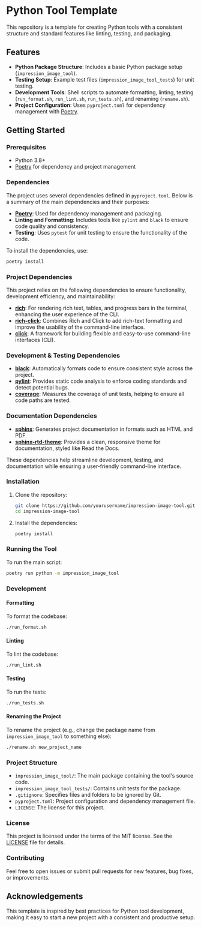 # Python Tool Template

This repository is a template for creating Python tools with a consistent structure and standard features like linting, testing, and packaging.

## Features

- **Python Package Structure**: Includes a basic Python package setup (`impression_image_tool`).
- **Testing Setup**: Example test files (`impression_image_tool_tests`) for unit testing.
- **Development Tools**: Shell scripts to automate formatting, linting, testing (`run_format.sh`, `run_lint.sh`, `run_tests.sh`), and renaming (`rename.sh`).
- **Project Configuration**: Uses `pyproject.toml` for dependency management with [Poetry](https://python-poetry.org/).

## Getting Started

### Prerequisites

- Python 3.8+
- [Poetry](https://python-poetry.org/) for dependency and project management


### Dependencies

The project uses several dependencies defined in `pyproject.toml`. Below is a summary of the main dependencies and their purposes:

- **[Poetry](https://python-poetry.org/)**: Used for dependency management and packaging.
- **Linting and Formatting**: Includes tools like `pylint` and `black` to ensure code quality and consistency.
- **Testing**: Uses `pytest` for unit testing to ensure the functionality of the code.

To install the dependencies, use:

```sh
poetry install
```

### Project Dependencies

This project relies on the following dependencies to ensure functionality, development efficiency, and maintainability:

- **[rich](https://github.com/Textualize/rich)**: For rendering rich text, tables, and progress bars in the terminal, enhancing the user experience of the CLI.
- **[rich-click](https://github.com/ewels/rich-click)**: Combines Rich and Click to add rich-text formatting and improve the usability of the command-line interface.
- **[click](https://github.com/pallets/click)**: A framework for building flexible and easy-to-use command-line interfaces (CLI).

### Development & Testing Dependencies

- **[black](https://github.com/psf/black)**: Automatically formats code to ensure consistent style across the project.
- **[pylint](https://github.com/PyCQA/pylint)**: Provides static code analysis to enforce coding standards and detect potential bugs.
- **[coverage](https://github.com/nedbat/coveragepy)**: Measures the coverage of unit tests, helping to ensure all code paths are tested.

### Documentation Dependencies

- **[sphinx](https://www.sphinx-doc.org/)**: Generates project documentation in formats such as HTML and PDF.
- **[sphinx-rtd-theme](https://github.com/readthedocs/sphinx_rtd_theme)**: Provides a clean, responsive theme for documentation, styled like Read the Docs.

These dependencies help streamline development, testing, and documentation while ensuring a user-friendly command-line interface.

### Installation

1. Clone the repository:

    ```sh
    git clone https://github.com/yourusername/impression-image-tool.git
    cd impression-image-tool
    ```

2. Install the dependencies:

    ```sh
    poetry install
    ```

### Running the Tool

To run the main script:

```sh
poetry run python -m impression_image_tool
```

### Development

#### Formatting

To format the codebase:

```sh
./run_format.sh
```

#### Linting

To lint the codebase:

```sh
./run_lint.sh
```

#### Testing

To run the tests:

```sh
./run_tests.sh
```

#### Renaming the Project

To rename the project (e.g., change the package name from `impression_image_tool` to something else):

```sh
./rename.sh new_project_name
```

### Project Structure

- `impression_image_tool/`: The main package containing the tool's source code.
- `impression_image_tool_tests/`: Contains unit tests for the package.
- `.gitignore`: Specifies files and folders to be ignored by Git.
- `pyproject.toml`: Project configuration and dependency management file.
- `LICENSE`: The license for this project.

### License

This project is licensed under the terms of the MIT license. See the [LICENSE](LICENSE) file for details.

### Contributing

Feel free to open issues or submit pull requests for new features, bug fixes, or improvements.

## Acknowledgements

This template is inspired by best practices for Python tool development, making it easy to start a new project with a consistent and productive setup.
